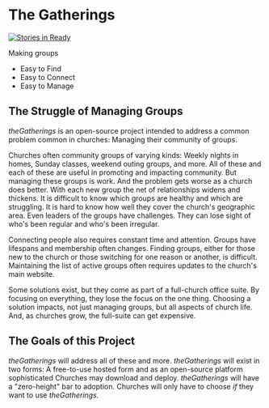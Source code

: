 # The Gatherings

[![Stories in Ready](https://badge.waffle.io/brendandixon/thegatherings.svg?label=ready&title=Ready)](http://waffle.io/brendandixon/thegatherings)

Making groups
- Easy to Find
- Easy to Connect
- Easy to Manage

## The Struggle of Managing Groups

*theGatherings* is an open-source project intended to address a common problem common in
churches: Managing their community of groups.

Churches often community groups of varying kinds: Weekly nights in homes, Sunday classes, weekend
outing groups, and more. All of these and each of these are useful in promoting and impacting
community. But managing these groups is work. And the problem gets worse as a church does better.
With each new group the net of relationships widens and thickens. It is difficult to know which
groups are healthy and which are struggling. It is hard to know how well they cover the church's
geographic area. Even leaders of the groups have challenges. They can lose sight of who's been
regular and who's been irregular.

Connecting people also requires constant time and attention. Groups have lifespans and membership
often changes. Finding groups, either for those new to the church or those switching for one reason
or another, is difficult. Maintaining the list of active groups often requires updates to the
church's main website.

Some solutions exist, but they come as part of a full-church office suite. By focusing on
everything, they lose the focus on the one thing. Choosing a solution impacts, not just managing
groups, but all aspects of church life. And, as churches grow, the full-suite can get expensive.

## The Goals of this Project

*theGatherings* will address all of these and more. *theGatherings* will exist in two forms: A
free-to-use hosted form and as an open-source platform sophisticated Churches may download and
deploy. *theGatherings* will have a "zero-height" bar to adoption. Churches will only have to
choose *if* they want to use *theGatherings.*
